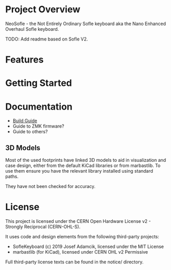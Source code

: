 # Project Overview

NeoSofle - the Not Entirely Ordinary Sofle keyboard aka the Nano Enhanced Overhaul Sofle keyboard.

TODO: Add readme based on Sofle V2.

# Features

# Getting Started

# Documentation

- [Build Guide](./docs/build-guide.md)
- Guide to ZMK firmware?
- Guide to others?

## 3D Models

Most of the used footprints have linked 3D models to aid in visualization and case design, either from the default KiCad libraries or from marbastlib. To use them ensure you have the relevant library installed using standard paths.

They have not been checked for accuracy.

# License

This project is licensed under the CERN Open Hardware License v2 - Strongly Reciprocal (CERN-OHL-S).

It uses code and design elements from the following third-party projects:

- SofleKeyboard (c) 2019 Josef Adamcik, licensed under the MIT License
- marbastlib (for KiCad), licensed under CERN OHL v2 Permissive

Full third-party license texts can be found in the notice/ directory.
